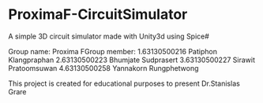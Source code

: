 # ProximaF-CircuitSimulator
A simple 3D circuit simulator made with Unity3d using Spice#

Group name: Proxima FGroup member:
1.63130500216 Patiphon Klangpraphan
2.63130500223 Bhumjate Sudprasert
3.63130500227 Sirawit Pratoomsuwan
4.63130500258 Yannakorn Rungphetwong

This project is created for educational purposes 
to present Dr.Stanislas Grare
